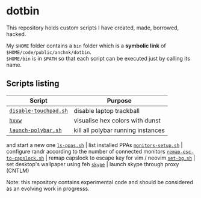 # dotbin

This repository holds custom scripts I have created, made, borrowed, hacked.

My `$HOME` folder contains a `bin` folder which is a **symbolic link** of
`$HOME/code/public/anchnk/dotbin`.<br />
`$HOME/bin` is in `$PATH` so that each script can be executed just by calling
its name.

## Scripts listing

Script | Purpose
-------|------------
[`disable-touchpad.sh`](disable-touchpad.sh) | disable laptop trackball
[`hxvw`](hxvw) | visualise hex colors with dunst
[`launch-polybar.sh`](launch-polybar.sh) | kill all polybar running instances
and start a new one
[`ls-ppas.sh`](ls-ppas.sh) | list installed PPAs
[`monitors-setup.sh`](monitors-setup.sh) | configure randr according to the
number of connected monitors
[`remap-esc-to-capslock.sh`](remap-esc-to-capslock.sh) | remap capslock to
escape key for vim / neovim
[`set-bg.sh`](set-bg.sh) | set desktop's wallpaper using feh
[`skype`](skype) | launch skype through proxy (CNTLM)

Note: this repository contains experimental code and should be considered as an
evolving work in progresss.
